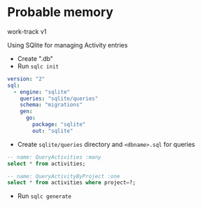 # Probable memory
work-track v1

Using SQlite for managing Activity entries
- Create "<dbname>.db"
- Run `sqlc init`
```yaml
version: "2"
sql:
  - engine: "sqlite"
    queries: "sqlite/queries"
    schema: "migrations"
    gen:
      go:
        package: "sqlite"
        out: "sqlite"

```
- Create `sqlite/queries` directory and `<dbname>.sql` for queries
```sql
-- name: QueryActivities :many
select * from activities;

-- name: QueryActivityByProject :one
select * from activities where project=?;
```
- Run `sqlc generate`
